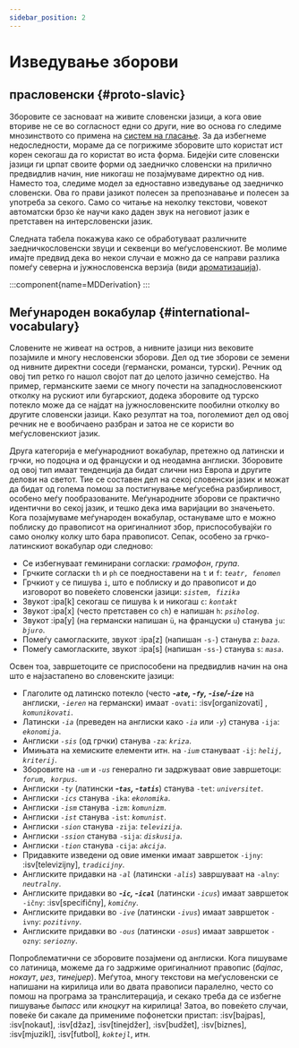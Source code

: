 ```yaml
---
sidebar_position: 2
---
```


# Изведување зборови

## прасловенски \{#proto-slavic}

Зборовите се засноваат на живите словенски јазици, а кога овие вториве не се во согласност едни со други, ние во основа го следиме мнозинството со примена на [систем на гласање][1]. За да избегнеме недоследности, мораме да се погрижиме зборовите што користат ист корен секогаш да го користат во иста форма. Бидејќи сите словенски јазици ги црпат своите форми од заедничко словенски на прилично предвидлив начин, ние никогаш не позајмуваме директно од нив. Наместо тоа, следиме модел за едноставно изведување од заедничко словенски. Ова го прави јазикот полесен за препознавање и полесен за употреба за секого. Само со читање на неколку текстови, човекот автоматски брзо ќе научи како даден звук на неговиот јазик е претставен на интерсловенски јазик.

Следната табела покажува како се обработуваат различните заедничкословенски звуци и секвенци во меѓусловенскиот. Ве молиме имајте предвид дека во некои случаи е можно да се направи разлика помеѓу северна и јужнословенска верзија (види [ароматизација][2]).

:::component{name=MDDerivation}
:::

## Меѓународен вокабулар \{#international-vocabulary}

Словените не живеат на остров, а нивните јазици низ вековите позајмиле и многу несловенски зборови. Дел од тие зборови се земени од нивните директни соседи (германски, романси, турски). Речник од овој тип ретко го нашол својот пат до целото јазично семејство. На пример, германските заеми се многу почести на западнословенскиот отколку на рускиот или бугарскиот, додека зборовите од турско потекло може да се најдат на јужнословенските пообилни отколку во другите словенски јазици. Како резултат на тоа, поголемиот дел од овој речник не е вообичаено разбран и затоа не се користи во меѓусловенскиот јазик.

Друга категорија е меѓународниот вокабулар, претежно од латински и грчки, но подоцна и од француски и од неодамна англиски. Зборовите од овој тип имаат тенденција да бидат слични низ Европа и другите делови на светот. Тие се составен дел на секој словенски јазик и можат да бидат од голема помош за постигнување меѓусебна разбирливост, особено меѓу пообразованите. Меѓународните зборови се практично идентични во секој јазик, и тешко дека има варијации во значењето. Кога позајмуваме меѓународен вокабулар, остануваме што е можно поблиску до правописот на оригиналниот збор, приспособувајќи го само онолку колку што бара правописот. Сепак, особено за грчко-латинскиот вокабулар оди следново:

- Се избегнуваат геминирани согласки: _грамофон_, _група_.
- Грчките согласки `th` и `ph` се поедноставени на `t` и `f`: _`teatr, fenomen`_
- Грчкиот `y` се пишува `i`, што е поблиску и до правописот и до изговорот во повеќето словенски јазици: _`sistem, fizika`_
- Звукот :ipa[k] секогаш се пишува `k` и никогаш `c`: _`kontakt`_
- Звукот :ipa[x] (често претставен со `ch`) е напишан `h`: _`psiholog`_.
- Звукот :ipa[y] (на германски напишан `ü`, на француски `u`) станува `ju`: _`bjuro`_.
- Помеѓу самогласките, звукот :ipa[z] (напишан `-s-`) станува `z`: _`baza`_.
- Помеѓу самогласките, звукот :ipa[s] (напишан `-ss-`) станува `s`: _`masa`_.

Освен тоа, завршетоците се приспособени на предвидлив начин на она што е најзастапено во словенските јазици:

- Глаголите од латинско потекло (често _**-`ate`, -`fy`, -`ise`/-`ize`**_ на англиски, _`-ieren`_ на германски) имаат `-ovati`: :isv[organizovati] , _`komunikovati`_.
- Латински _`-ia`_ (преведен на англиски како _`-ia`_ или _`-y`_) станува `-ija`: _`ekonomija`_.
- Англиски _`-sis`_ (од грчки) станува `-za`: _`kriza`_.
- Имињата на хемиските елементи итн. на _`-ium`_ стануваат `-ij`: _`helij, kriterij`_.
- Зборовите на _`-um`_ и _`-us`_ генерално ги задржуваат овие завршетоци: _`forum, korpus`_.
- Англиски _`-ty`_ (латински _**-`tas`, -`tatis`**_) станува `-tet`: _`universitet`_.
- Англиски _`-ics`_ станува `-ika`: _`ekonomika`_.
- Англиски _`-ism`_ станува `-izm`: _`komunizm`_.
- Англиски _`-ist`_ станува `-ist`: _`komunist`_.
- Англиски _`-sion`_ станува `-zija`: _`televizija`_.
- Англиски _`-ssion`_ станува `-sija`: _`diskusija`_.
- Англиски _`-tion`_ станува `-cija`: _`akcija`_.
- Придавките изведени од овие именки имаат завршеток `-ijny`: :isv[televizijny], _`tradicijny`_.
- Англиските придавки на _`-al`_ (латински _`-alis`_) завршуваат на `-alny`: _`neutralny`_.
- Англиските придавки во _**-`ic`, -`ical`**_ (латински _`-icus`_) имаат завршеток `-ičny`: :isv[specifičny], _`komičny`_.
- Англиските придавки во _`-ive`_ (латински _`-ivus`_) имаат завршеток `-ivny`: _`pozitivny`_.
- Англиските придавки во _`-ous`_ (латински _`-osus`_) имаат завршеток `-ozny`: _`seriozny`_.

Попроблематични се зборовите позајмени од англиски. Кога пишуваме со латиница, можеме да го задржиме оригиналниот правопис (_бајпас_, _нокаут_, _џез_, _тинејџер_). Меѓутоа, многу текстови на меѓусловенски се напишани на кирилица или во двата правописи паралелно, често со помош на програма за транслитерација, и секако треба да се избегне пишување _быпасс_ или _кноцкут_ на кирилица! Затоа, во повеќето случаи, повеќе би сакале да примениме пофонетски пристап: :isv[bajpas], :isv[nokaut], :isv[džaz], :isv[tinejdžer], :isv[budžet], :isv[biznes], :isv[mjuzikl], :isv[futbol], _`koktejl`_, итн.

[1]: ../introduction/design-criteria.md#vocabulary
[2]: flavourisation.md
